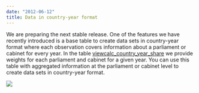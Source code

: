 ```yaml
---
date: "2012-06-12"
title: Data in country-year format
---
```


We are preparing the next stable release. One of the features we have recently introduced is a base table to create data sets in country-year format where each observation covers information about a parliament or cabinet for every year. In the table [viewcalc_country_year_share](/documentation/table/viewcalc_country_year_share/) we provide weights for each parliament and cabinet for a given year. You can use this table with aggregated information at the parliament or cabinet level to create data sets in country-year format.

![](/images/parliament-scotland.jpg)
